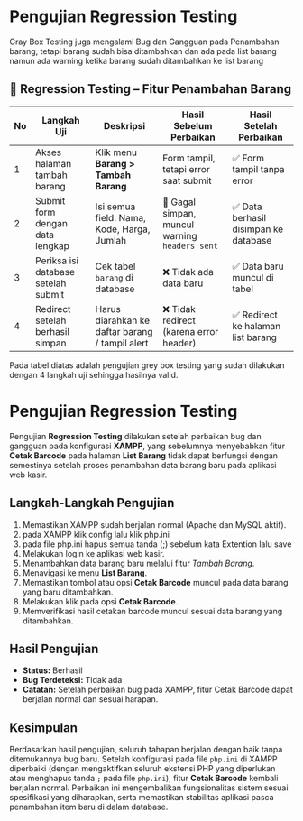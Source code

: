 # Pengujian Regression Testing
Gray Box Testing juga mengalami Bug dan Gangguan pada Penambahan barang, tetapi barang sudah bisa ditambahkan dan ada pada list barang namun ada warning ketika barang sudah ditambahkan ke list barang
## 🧪 Regression Testing – Fitur Penambahan Barang

| No | Langkah Uji                                         | Deskripsi                                              | Hasil Sebelum Perbaikan                     | Hasil Setelah Perbaikan                     |
|----|-----------------------------------------------------|--------------------------------------------------------|---------------------------------------------|---------------------------------------------|
| 1  | Akses halaman tambah barang                         | Klik menu **Barang > Tambah Barang**                  | Form tampil, tetapi error saat submit       | ✅ Form tampil tanpa error                  |
| 2  | Submit form dengan data lengkap                     | Isi semua field: Nama, Kode, Harga, Jumlah            | 🔴 Gagal simpan, muncul warning `headers sent` | ✅ Data berhasil disimpan ke database       |
| 3  | Periksa isi database setelah submit                 | Cek tabel `barang` di database                        | ❌ Tidak ada data baru                      | ✅ Data baru muncul di tabel                |
| 4  | Redirect setelah berhasil simpan                    | Harus diarahkan ke daftar barang / tampil alert       | ❌ Tidak redirect (karena error header)      | ✅ Redirect ke halaman list barang       

Pada tabel diatas adalah pengujian grey box testing yang sudah dilakukan dengan 4 langkah uji sehingga hasilnya valid.



# Pengujian Regression Testing
Pengujian **Regression Testing** dilakukan setelah perbaikan bug dan gangguan pada konfigurasi **XAMPP**, yang sebelumnya menyebabkan fitur **Cetak Barcode** pada halaman **List Barang** tidak dapat berfungsi dengan semestinya setelah proses penambahan data barang baru pada aplikasi web kasir.

## Langkah-Langkah Pengujian
1. Memastikan XAMPP sudah berjalan normal (Apache dan MySQL aktif).
2. pada XAMPP klik config lalu klik php.ini
3. pada file php.ini hapus semua tanda (;) sebelum kata Extention lalu save
5. Melakukan login ke aplikasi web kasir.
6. Menambahkan data barang baru melalui fitur *Tambah Barang*.
7. Menavigasi ke menu **List Barang**.
8. Memastikan tombol atau opsi **Cetak Barcode** muncul pada data barang yang baru ditambahkan.
9. Melakukan klik pada opsi **Cetak Barcode**.
10. Memverifikasi hasil cetakan barcode muncul sesuai data barang yang ditambahkan.

## Hasil Pengujian
- **Status:** Berhasil
- **Bug Terdeteksi:** Tidak ada
- **Catatan:** Setelah perbaikan bug pada XAMPP, fitur Cetak Barcode dapat berjalan normal dan sesuai harapan.

## Kesimpulan
Berdasarkan hasil pengujian, seluruh tahapan berjalan dengan baik tanpa ditemukannya bug baru. Setelah konfigurasi pada file `php.ini` di XAMPP diperbaiki (dengan mengaktifkan seluruh ekstensi PHP yang diperlukan atau menghapus tanda `;` pada file `php.ini`), fitur **Cetak Barcode** kembali berjalan normal. Perbaikan ini mengembalikan fungsionalitas sistem sesuai spesifikasi yang diharapkan, serta memastikan stabilitas aplikasi pasca penambahan item baru di dalam database.
